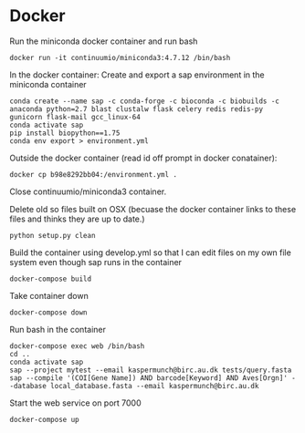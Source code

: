 

# Docker

Run the miniconda docker container and run bash

    docker run -it continuumio/miniconda3:4.7.12 /bin/bash

In the docker container: Create and export a sap environment in the miniconda container

    conda create --name sap -c conda-forge -c bioconda -c biobuilds -c anaconda python=2.7 blast clustalw flask celery redis redis-py gunicorn flask-mail gcc_linux-64
    conda activate sap
    pip install biopython==1.75
    conda env export > environment.yml

Outside the docker container (read id off prompt in docker conatainer):

    docker cp b98e8292bb04:/environment.yml .

Close continuumio/miniconda3 container.

Delete old so files built on OSX (becuase the docker container links to these files and thinks they are up to date.)

    python setup.py clean

Build the container using develop.yml so that I can edit files on my own file system even though sap runs in the container

    docker-compose build

Take container down

    docker-compose down

Run bash in the container

    docker-compose exec web /bin/bash
    cd ..
    conda activate sap
    sap --project mytest --email kaspermunch@birc.au.dk tests/query.fasta
    sap --compile '(COI[Gene Name]) AND barcode[Keyword] AND Aves[Orgn]' --database local_database.fasta --email kaspermunch@birc.au.dk

Start the web service on port 7000

    docker-compose up


